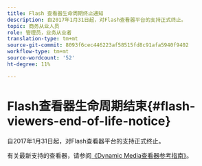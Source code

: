 ```yaml
---
title: Flash 查看器生命周期终止通知
description: 自2017年1月31日起，对Flash查看器平台的支持正式终止。
topic: 商务从业人员
role: 管理员，业务从业者
translation-type: tm+mt
source-git-commit: 8093f6cec446223af58515fd8c91afa5940f9402
workflow-type: tm+mt
source-wordcount: '52'
ht-degree: 11%

---
```



# Flash查看器生命周期结束{#flash-viewers-end-of-life-notice}

自2017年1月31日起，对Flash查看器平台的支持正式终止。

有关最新支持的查看器，请参阅[《Dynamic Media查看器参考指南》](https://experienceleague.adobe.com/docs/dynamic-media-developer-resources/library/home.html)。
